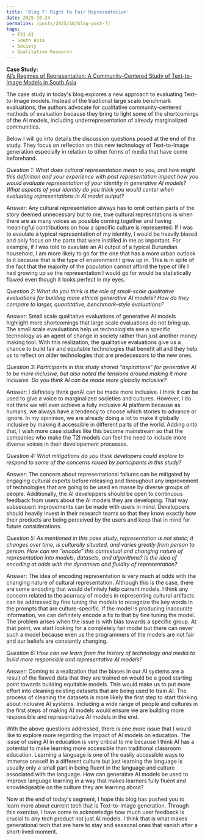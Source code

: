 ```yaml
---
title: 'Blog 7: Right to Fair Representation'
date: 2025-10-24
permalink: /posts/2025/10/blog-post-7/
tags:
  - T2I AI
  - South Asia
  - Society
  - Qualitative Research
---
```


**Case Study:**  
[AI’s Regimes of Representation: A Community-Centered Study of Text-to-Image Models in South Asia](https://mit-serc.pubpub.org/pub/bfw5tscj/release/3?readingCollection=65a1a268f)

The case study in today's blog explores a new approach to evaluating Text-to-Image models. Instead of the tradtional large scale benchmark evaluations, the authors advocate for qualitative community-centered methods of evaluation because they bring to light some of the shortcomings of the AI models, including underrepresentation of already marginalized communities.

Below I will go into details the discussion questions posed at the end of the study. They focus on reflection on this new technology of Text-to-Image generation especially in relation to other forms of media that have come beforehand.

*Question 1: What does cultural representation mean to you, and how might this definition and your experience with past representation impact how you would evaluate representation of your identity in generative AI models? What aspects of your identity do you think you would center when evaluating representations in AI model output?*

Answer: Any cultural representation always has to omit certain parts of the story deemed unnecessary but to me, true cultural represntations is when there are as many voices as possible coming together and having meaningful contributions on how a specific culture is represented. If I was to evaulate a typical representation of my identity, I would be heavily biased and only focus on the parts that were instilled in me as important. For example, if I was told to evaulate an AI output of a typical Burundian household, I am more likely to go for the one that has a more urban outlook to it because that is the type of environment I grew up in. This is in spite of the fact that the majority of the population cannot afford the type of life I had growing up so the representation I would go for would be statistically flawed even though it looks perfect in my eyes.

*Question 2: What do you think is the role of small-scale qualitative evaluations for building more ethical generative AI models? How do they compare to larger, quantitative, benchmark-style evaluations?*

Answer: Small scale qualitative evaluations of generative AI models highlight more shortcomings that large scale evaluations do not bring up. The small scale evauluations help us technologists see a specific technology as an agent of change in society rather than just another money making tool. With this realization, the qualitative evaluations give us a chance to build fair and equitable technologies that benefit all and they help us to reflect on older technologies that are predecessors to the new ones.

*Question 3: Participants in this study shared “aspirations” for generative AI to be more inclusive, but also noted the tensions around making it more inclusive. Do you think AI can be made more globally inclusive?*

Answer: I definitely think genAI can be made more inclusive. I think it can be used to give a voice to marginalized societies and cultures. However, I do not think we will ever achieve a fully inclusive AI platform because as humans, we always have a tendency to choose which stories to advance or ignore. In my opininion, we are already doing a lot to make it globally inclusive by making it accessible in different parts of the world. Adding onto that, I wish more case studies like this become mainstream so that the companies who make the T2I models can feel the need to include more diverse voices in their developement processes.

*Question 4: What mitigations do you think developers could explore to respond to some of the concerns raised by participants in this study?*

Answer: The concern about representational failures can be mitigated by engaging cultural experts before releasing and throughout any improvement of technologies that are going to be used en masse by diverse groups of people. Additionally, the AI developpers should be open to continuous feedback from users about the AI models they are developing. That way subsequent improvements can be made with users in mind. Developpers should heavily invest in their research teams so that they know exactly how their products are being perceived by the users and keep that in mind for future considerations.

*Question 5: As mentioned in this case study, representation is not static; it changes over time, is culturally situated, and varies greatly from person to person. How can we “encode” this contextual and changing nature of representation into models, datasets, and algorithms? Is the idea of encoding at odds with the dynamism and fluidity of representation?*

Answer: The idea of encoding representation is very much at odds with the changing nature of cultural representation. Although this is the case, there are some encoding that would definitely help current models. I think any concern related to the acurracy of models in representing cultural artifacts can be addressed by fine tuning the models to recognize the key words in the prompts that are culture-specific. If the model is producing inaccurate information, we can definitely encode a fix to that by fine tuning the model. The problem arises when the issue is with bias towards a specific group. At that point, we start looking for a completely fair model but there can never such a model because even us the programmers of the models are not fair and our beliefs are constantly changing.

*Question 6: How can we learn from the history of technology and media to build more responsible and representative AI models?*

Answer: Coming to a realization that the biases in our AI systems are a result of the flawed data that they are trained on would be a good starting point towards building equitable models. This would make us to put more effort into cleaning existing datasets that are being used to train AI. The process of cleaning the datasets is more likely the first step to start thinking about inclusive AI systems. Including a wide range of people and cultures in the first steps of making AI models would ensure we are building more responsible and representative AI models in the end.

With the above questions addressed, there is one more issue that I would like to explore more regarding the impact of AI models on education. The issue of using AI in education is very critical to me because I think AI has a potential to make learning more accessible than traditional classroom education. Learning a language is one of the easily accessible ways to immerse oneself in a different culture but just learning the language is usually only a small part in being fluent in the language and culture associated with the language. How can generative AI models be used to improve language learning in a way that makes learners fully fluent and knowledgeable on the culture they are learning about?

Now at the end of today's segment, I hope this blog has pushed you to learn more about current tech that is Text-to-Image generation. Through this exercise, I have come to acknowledge how much user feedback is crucial to any tech product not just AI models. I think that is what makes generational tech that are here to stay and seasonal ones that vanish after a short-lived moment.